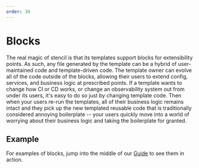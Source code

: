 ```yaml
---
order: 30
---
```


# Blocks

The real magic of stencil is that its templates support blocks for extensibility points. As such, any file generated by the template can be a hybrid of user-maintained code and template-driven code. The template owner can evolve all of the code outside of the blocks, allowing their users to extend config, services, and business logic at prescribed points. If a template wants to change how CI or CD works, or change an observability system out from under its users, it's easy to do so just by changing template code. Then when your users re-run the templates, all of their business logic remains intact and they pick up the new templated reusable code that is traditionally considered annoying boilerplate -- your users quickly move into a world of worrying about their business logic and taking the boilerplate for granted.

## Example

For examples of blocks, jump into the middle of our [Guide](/guide/base-project.html#step-4-modifying-a-block) to see them in action.
